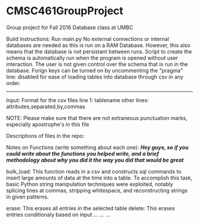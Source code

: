 # CMSC461GroupProject
Group project for Fall 2016 Database class at UMBC

Build Instructions:
Run main.py
No external connections or internal databases are needed as this is run on a RAM Database.
However, this also means that the database is not persistant between runs.
Script to create the schema is automatically run when the program is opened without user interaction.
The user is not given control over the schema that is run in the database.
Forign keys can be turned on by uncommenting the "pragma" line: disabled for ease of loading
tables into database through csv in any order.

*********

Input:
Format for the csv files
line 1: tablename
other lines: attributes,separated,by,commas

NOTE: Please make sure that there are not extraneous punctuation marks, especially apostrophe's in this file

Descriptions of files in the repo:



Notes on Functions (write something about each one):
***Hey guys, so if you could write about the functions you helped write, and a brief methodology about why you did it the way you did that would be great***

bulk_load: This function reads in a csv and constructs sql commands to insert large amounts of data at the time into a table.
To accomplish this task, basic Python string manipulation techniques were exploited, notably splicing lines at commas, stripping whitespace,
and reconstructing strings in given patterns.

erase: This erases all entries in the selected table
delete: This erases entries conditionaly based on input
...
...
...
